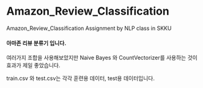 # Amazon_Review_Classification
Amazon_Review_Classification Assignment by NLP class in SKKU

#### 아마존 리뷰 분류기 입니다.
여러가지 조합을 사용해보았지만 Naive Bayes 와 CountVectorizer를 사용하는 것이 효과가 제일 좋았습니다.

train.csv 와 test.csv는 각각 훈련용 데이터, test용 데이터입니다.
